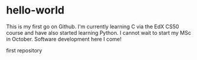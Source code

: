 # hello-world

This is my first go on Github. I'm currently learning C via the EdX CS50 course and have also started learning Python.
I cannot wait to start my MSc in October. Software development here I come!

first repository
